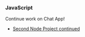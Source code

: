 ### JavaScript

Continue work on Chat App!
* [Second Node Project continued](https://github.com/Pklong/chat-app)